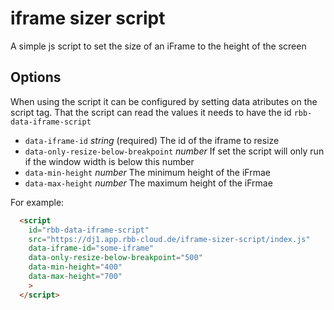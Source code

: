 # iframe sizer script

A simple js script to set the size of an iFrame to the height of the screen

## Options

When using the script it can be configured by setting data atributes on the script tag.
That the script can read the values it needs to have the id `rbb-data-iframe-script`

- `data-iframe-id` *string* (required) The id of the iframe to resize
- `data-only-resize-below-breakpoint` *number* If set the script will only run if the window width is below this number
- `data-min-height` *number* The minimum height of the iFrmae
- `data-max-height` *number* The maximum height of the iFrmae

For example:

```html
  <script
    id="rbb-data-iframe-script"
    src="https://dj1.app.rbb-cloud.de/iframe-sizer-script/index.js"
    data-iframe-id="some-iframe"
    data-only-resize-below-breakpoint="500"
    data-min-height="400"
    data-max-height="700"
    >
  </script>
```
